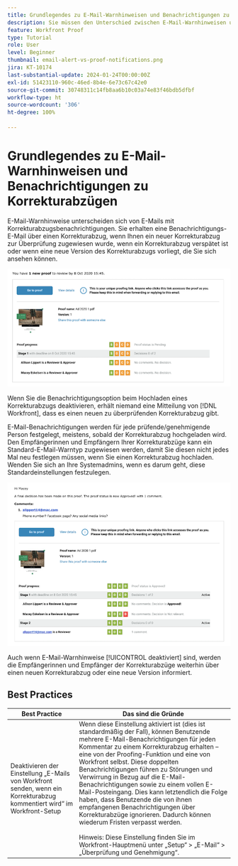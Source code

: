 ```yaml
---
title: Grundlegendes zu E-Mail-Warnhinweisen und Benachrichtigungen zu Korrekturabzügen
description: Sie müssen den Unterschied zwischen E-Mail-Warnhinweisen und Benachrichtigungen zu Korrekturabzügen in [!DNL  Workfront]verstehen.
feature: Workfront Proof
type: Tutorial
role: User
level: Beginner
thumbnail: email-alert-vs-proof-notifications.png
jira: KT-10174
last-substantial-update: 2024-01-24T00:00:00Z
exl-id: 51423110-960c-46ed-8b4e-6e73c67c42e0
source-git-commit: 30748311c14fb8aa6b10c03a74e83f46bdb5dfbf
workflow-type: ht
source-wordcount: '306'
ht-degree: 100%

---
```


# Grundlegendes zu E-Mail-Warnhinweisen und Benachrichtigungen zu Korrekturabzügen

E-Mail-Warnhinweise unterscheiden sich von E-Mails mit Korrekturabzugsbenachrichtigungen. Sie erhalten eine Benachrichtigungs-E-Mail über einen Korrekturabzug, wenn Ihnen ein neuer Korrekturabzug zur Überprüfung zugewiesen wurde, wenn ein Korrekturabzug verspätet ist oder wenn eine neue Version des Korrekturabzugs vorliegt, die Sie sich ansehen können.

![Ein Bild einer Benachrichtigungs-E-Mail zum Korrekturabzug, das angibt, dass ein neuer Korrekturabzug überprüft werden muss.](assets/email-alert-1.png)

Wenn Sie die Benachrichtigungsoption beim Hochladen eines Korrekturabzugs deaktivieren, erhält niemand eine Mitteilung von [!DNL Workfront], dass es einen neuen zu überprüfenden Korrekturabzug gibt.

E-Mail-Benachrichtigungen werden für jede prüfende/genehmigende Person festgelegt, meistens, sobald der Korrekturabzug hochgeladen wird. Den Empfängerinnen und Empfängern Ihrer Korrekturabzüge kann ein Standard-E-Mail-Warntyp zugewiesen werden, damit Sie diesen nicht jedes Mal neu festlegen müssen, wenn Sie einen Korrekturabzug hochladen. Wenden Sie sich an Ihre Systemadmins, wenn es darum geht, diese Standardeinstellungen festzulegen.

![Ein Bild eines E-Mail-Warnhinweises, das angibt, dass eine Entscheidung über den Korrekturabzug getroffen wurde und dass ein Kommentar zu überprüfen ist.](assets/email-alert-2.png)

Auch wenn E-Mail-Warnhinweise [!UICONTROL deaktiviert] sind, werden die Empfängerinnen und Empfänger der Korrekturabzüge weiterhin über einen neuen Korrekturabzug oder eine neue Version informiert.

## Best Practices

| Best Practice | Das sind die Gründe |
|---|---|
| Deaktivieren der Einstellung „E-Mails von Workfront senden, wenn ein Korrekturabzug kommentiert wird“ im Workfront-Setup | Wenn diese Einstellung aktiviert ist (dies ist standardmäßig der Fall), können Benutzende mehrere E-Mail-Benachrichtigungen für jeden Kommentar zu einem Korrekturabzug erhalten – eine von der Proofing-Funktion und eine von Workfront selbst. Diese doppelten Benachrichtigungen führen zu Störungen und Verwirrung in Bezug auf die E-Mail-Benachrichtigungen sowie zu einem vollen E-Mail-Posteingang. Dies kann letztendlich die Folge haben, dass Benutzende die von ihnen empfangenen Benachrichtigungen über Korrekturabzüge ignorieren. Dadurch können wiederum Fristen verpasst werden. <br> <br>Hinweis: Diese Einstellung finden Sie im Workfront-Hauptmenü unter „Setup“ > „E-Mail“ > „Überprüfung und Genehmigung“. |


